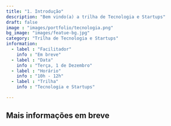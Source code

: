 ```yaml
---
title: "1. Introdução"
description: "Bem vindo(a) a trilha de Tecnologia e Startups"
draft: false
image : "images/portfolio/tecnologia.png"
bg_image: "images/featue-bg.jpg"
category: "Trilha de Tecnologia e Startups"
information:
  - label : "Facilitador"
    info : "Em breve"
  - label : "Data"
    info : "Terça, 1 de Dezembro"
  - label : "Horário"
    info : "10h - 12h"
  - label : "Trilha"
    info : "Tecnologia e Startups"

---
```


## Mais informações em breve